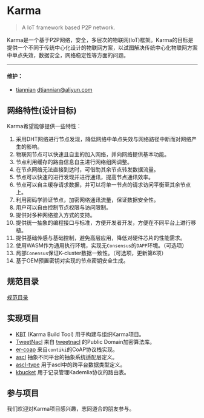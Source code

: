 # Karma
> A IoT framework based P2P network.

Karma是一个基于P2P网络，安全，多层次的物联网(IoT)框架。Karma的目标是提供一个不同于传统中心化设计的物联网方案，以试图解决传统中心化物联网方案中单点失效，数据安全，网络稳定性等方面的问题。

---

#### 维护：

- [tiannian](https://github.com/tiannian) dtiannian@aliyun.com

## 网络特性(设计目标)
Karma希望能够提供一些特性：

1. 采用DHT网络进行节点发现，降低网络中单点失效与网络路径中断而对网络产生的影响。
2. 物联网节点可以快速且自主的加入网络，并向网络提供基本功能。
3. 节点利用缓存的路由信息自主进行网络组网调整。
4. 在节点网络无法直接到达时，可借助其余节点转发数据流量。
5. 节点可以快速的进行发现并进行通讯，提高节点通讯效率。
6. 节点可以自主缓存请求数据，并可以将单一节点的请求访问平衡至其余节点上。
7. 利用密码学验证节点，加密网络通讯流量，保证数据安全性。
8. 用户可以自由控制节点权限与访问限制。
9. 提供对多种网络接入方式的支持。
10. 提供统一抽象的编程接口与标准，方便开发者开发，方便在不同平台上进行移植。
11. 提供基础传感与基础控制，避免高层应用，降低对硬件芯片的性能需求。
12. 使用WASM作为通用执行环境，实现无`Consensus`的`DAPP`环境。（可选项）
13. 局部`Conensus`保证K-cluster数据一致性。（可选项，更新第6项）
14. 基于OEM预置密钥对实现的节点密钥安全生成。

## 规范目录

[规范目录](SUMMARY.md)

## 实现项目
- [KBT](https://github.com/tiannian/KBT) (Karma Build Tool) 用于构建与组织Karma项目。
- [TweetNacl](https://github.com/tiannian/TweetNaCl) 来自 [tweetnacl](https://tweetnacl.cr.yp.to) 的Public Domain加密算法库。
- [er-coap](http://github.com/Karma-IoT/er-coap) 来自`contiki`的CoAP协议栈实现。
- [ascl](https://github.com/Karma-IoT/ascl) 抽象不同平台的抽象系统适配层定义。
- [ascl-type](https://github.com/Karma-IoT/ascl-type) 用于ascl中的跨平台数据类型定义。
- [kbucket](https://github.com/Karma-IoT/kbucket) 用于记录管理Kademlia协议的路由表。

## 参与项目
我们欢迎对Karma项目感兴趣，志同道合的朋友参与。


